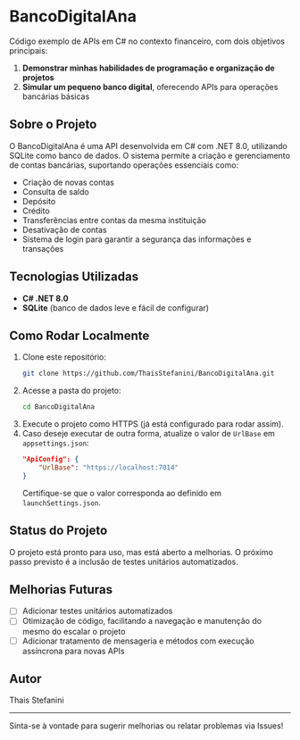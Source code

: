 # BancoDigitalAna
Código exemplo de APIs em C# no contexto financeiro, com dois objetivos principais:

1. **Demonstrar minhas habilidades de programação e organização de projetos**
2. **Simular um pequeno banco digital**, oferecendo APIs para operações bancárias básicas

## Sobre o Projeto

O BancoDigitalAna é uma API desenvolvida em C# com .NET 8.0, utilizando SQLite como banco de dados. O sistema permite a criação e gerenciamento de contas bancárias, suportando operações essenciais como:

- Criação de novas contas
- Consulta de saldo
- Depósito
- Crédito
- Transferências entre contas da mesma instituição
- Desativação de contas
- Sistema de login para garantir a segurança das informações e transações

## Tecnologias Utilizadas

- **C# .NET 8.0**
- **SQLite** (banco de dados leve e fácil de configurar)

## Como Rodar Localmente

1. Clone este repositório:
    ```bash
    git clone https://github.com/ThaisStefanini/BancoDigitalAna.git
    ```
2. Acesse a pasta do projeto:
    ```bash
    cd BancoDigitalAna
    ```
3. Execute o projeto como HTTPS (já está configurado para rodar assim).
4. Caso deseje executar de outra forma, atualize o valor de `UrlBase` em `appsettings.json`:
    ```json
    "ApiConfig": {
        "UrlBase": "https://localhost:7014"
    }
    ```
   Certifique-se que o valor corresponda ao definido em `launchSettings.json`.

## Status do Projeto

O projeto está pronto para uso, mas está aberto a melhorias. O próximo passo previsto é a inclusão de testes unitários automatizados.

## Melhorias Futuras

- [ ] Adicionar testes unitários automatizados
- [ ] Otimização de código, facilitando a navegação e manutenção do mesmo do escalar o projeto
- [ ] Adicionar tratamento de mensageria e métodos com execução assíncrona para novas APIs

## Autor

Thais Stefanini

---

Sinta-se à vontade para sugerir melhorias ou relatar problemas via Issues!
